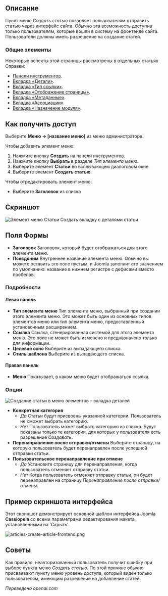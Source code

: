<!-- Filename: Help4.x:Menu_Item:_Create_Article / Display title: Создать статью -->

## Описание

Пункт меню *Создать статью* позволяет пользователям отправить статью через интерфейс сайта. Обычно эта возможность доступна только пользователям, которые вошли в систему на фронтенде сайта. Пользователи должны иметь разрешение на создание статей.

### Общие элементы

Некоторые аспекты этой страницы рассмотрены в отдельных статьях Справки:

* [Панели инструментов](jdocmanual?article=help/common-elements/toolbars).
* [Вкладка «Детали»](jdocmanual?article=help/menu-items-common/menu-item-details).
* [Вкладка «Тип ссылки»](jdocmanual?article=help/menu-items-common/menu-item-link-type).
* [Вкладка «Отображение страницы»](jdocmanual?article=help/menu-items-common/menu-item-page-display).
* [Вкладка «Метаданные»](jdocmanual?article=help/menu-items-common/menu-item-metadata).
* [Вкладка «Ассоциации»](jdocmanual?article=help/common-elements/edit-associations).
* [Вкладка «Назначение модуля»](jdocmanual?article=help/menu-items-common/menu-item-module-assignment).

## Как получить доступ

Выберите **Меню → \[название меню\]** из меню администратора.

Чтобы добавить элемент меню:

1. Нажмите кнопку **Создать** на панели инструментов.
2. Нажмите кнопку **Выбрать** в разделе *Тип элемента меню*.
3. Выберите элемент **Статьи** во всплывающем диалоговом окне.
4. Выберите элемент **Создать статью**.

Чтобы отредактировать элемент меню:

- Выберите **Заголовок** из списка

## Скриншот

![Элемент меню Статьи Создать вкладку с деталями статьи](../../../ru/images/menu-items/articles-create-article-details-tab.png)

## Поля Формы

- **Заголовок** Заголовок, который будет отображаться для этого элемента меню.
- **Псевдоним** Внутреннее название элемента меню. Обычно вы можете оставить это поле пустым, и Joomla заполнит его значением по умолчанию: название в нижнем регистре с дефисами вместо пробелов.

### Подробности

#### Левая панель

- **Тип элемента меню** Тип элемента меню, выбранный при создании этого элемента меню. Это может быть один из основных типов элементов меню или тип элемента меню, предоставленный установочным расширением.
- **Ссылка** Ссылка, сгенерированная системой для этого элемента меню. Это поле не может быть изменено и предназначено только для информации.
- **Целевое окно** Выберите из выпадающего списка.
- **Стиль шаблона** Выберите из выпадающего списка.

#### Правая панель

- **Меню** Показывает, в каком меню будет отображаться ссылка.

### Опции

![Создание статьи в меню элементов – вкладка деталей](../../../ru/images/menu-items/articles-create-article-options-tab.png)

- **Конкретная категория**
  - *Да* Статьи будут присвоены указанной категории. Пользователь
    не сможет выбрать категорию.
  - *Нет* Пользователь может выбрать категорию из списка. Будут показаны только те категории, для которых у пользователя есть разрешение *Создавать*.
- **Перенаправление после отправки/отмены** Выберите страницу, на которую пользователь будет перенаправлен после успешной отправки статьи.
- **Пользовательское перенаправление при отмене**
  - *Да* Установите страницу для перенаправления, когда пользователь отменяет отправку статьи.
  - *Нет* Когда пользователь отменяет отправку статьи, он будет перенаправлен на страницу *Перенаправление после отправки/отмены*.

## Пример скриншота интерфейса

Этот скриншот демонстрирует основной шаблон интерфейса Joomla **Cassiopeia** со всеми параметрами редактирования макета, установленными на 'Скрыть'.

![articles-create-article-frontend.png](../../../en/images/menu-items/articles-create-article-frontend.png)

## Советы

Как правило, неавторизованный пользователь получит ошибку при выборе пункта меню *Создать статью*. По этой причине обычно присваивают пункту меню уровень доступа, который виден только пользователям, имеющим разрешение на добавление статей.

*Переведено openai.com*

